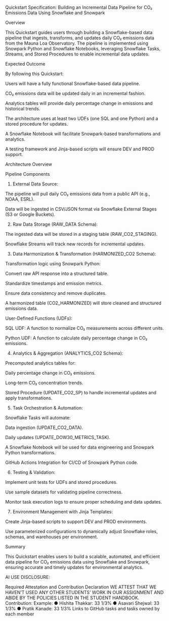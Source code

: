 Quickstart Specification: Building an Incremental Data Pipeline for CO₂ Emissions Data Using Snowflake and Snowpark

Overview

This Quickstart guides users through building a Snowflake-based data pipeline that ingests, transforms, and updates daily CO₂ emissions data from the Mauna Loa Observatory. The pipeline is implemented using Snowpark Python and Snowflake Notebooks, leveraging Snowflake Tasks, Streams, and Stored Procedures to enable incremental data updates.

Expected Outcome

By following this Quickstart:

Users will have a fully functional Snowflake-based data pipeline.

CO₂ emissions data will be updated daily in an incremental fashion.

Analytics tables will provide daily percentage change in emissions and historical trends.

The architecture uses at least two UDFs (one SQL and one Python) and a stored procedure for updates.

A Snowflake Notebook will facilitate Snowpark-based transformations and analytics.

A testing framework and Jinja-based scripts will ensure DEV and PROD support.

Architecture Overview

Pipeline Components

1. External Data Source:

The pipeline will pull daily CO₂ emissions data from a public API (e.g., NOAA, ESRL).

Data will be ingested in CSV/JSON format via Snowflake External Stages (S3 or Google Buckets).

2. Raw Data Storage (RAW_DATA Schema):

The ingested data will be stored in a staging table (RAW_CO2_STAGING).

Snowflake Streams will track new records for incremental updates.

3. Data Harmonization & Transformation (HARMONIZED_CO2 Schema):

Transformation logic using Snowpark Python:

Convert raw API response into a structured table.

Standardize timestamps and emission metrics.

Ensure data consistency and remove duplicates.

A harmonized table (CO2_HARMONIZED) will store cleaned and structured emissions data.

User-Defined Functions (UDFs):

SQL UDF: A function to normalize CO₂ measurements across different units.

Python UDF: A function to calculate daily percentage change in CO₂ emissions.

4. Analytics & Aggregation (ANALYTICS_CO2 Schema):

Precomputed analytics tables for:

Daily percentage change in CO₂ emissions.

Long-term CO₂ concentration trends.

Stored Procedure (UPDATE_CO2_SP) to handle incremental updates and apply transformations.

5. Task Orchestration & Automation:

Snowflake Tasks will automate:

Data ingestion (UPDATE_CO2_DATA).

Daily updates (UPDATE_DOW30_METRICS_TASK).

A Snowflake Notebook will be used for data engineering and Snowpark Python transformations.

GitHub Actions Integration for CI/CD of Snowpark Python code.

6. Testing & Validation:

Implement unit tests for UDFs and stored procedures.

Use sample datasets for validating pipeline correctness.

Monitor task execution logs to ensure proper scheduling and data updates.

7. Environment Management with Jinja Templates:

Create Jinja-based scripts to support DEV and PROD environments.

Use parameterized configurations to dynamically adjust Snowflake roles, schemas, and warehouses per environment.

Summary

This Quickstart enables users to build a scalable, automated, and efficient data pipeline for CO₂ emissions data using Snowflake and Snowpark, ensuring accurate and timely updates for environmental analytics.

AI USE DISCLOSURE:

Required Attestation and Contribution Declaration
WE ATTEST THAT WE HAVEN’T USED ANY OTHER STUDENTS’ WORK IN OUR
ASSIGNMENT AND ABIDE BY THE POLICIES LISTED IN THE STUDENT HANDBOOK.
Contribution:
Example:
● Hishita Thakkar: 33 1/3%
● Asavari Shejwal: 33 1/3%
● Pratik Kanade: 33 1/3%
Links to GitHub tasks and tasks owned by each member
